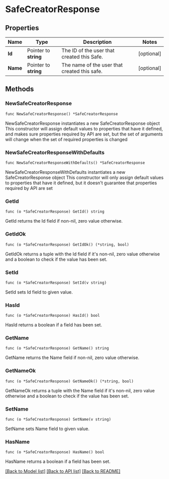 # SafeCreatorResponse

## Properties

Name | Type | Description | Notes
------------ | ------------- | ------------- | -------------
**Id** | Pointer to **string** | The ID of the user that created this Safe. | [optional] 
**Name** | Pointer to **string** | The name of the user that created this safe. | [optional] 

## Methods

### NewSafeCreatorResponse

`func NewSafeCreatorResponse() *SafeCreatorResponse`

NewSafeCreatorResponse instantiates a new SafeCreatorResponse object
This constructor will assign default values to properties that have it defined,
and makes sure properties required by API are set, but the set of arguments
will change when the set of required properties is changed

### NewSafeCreatorResponseWithDefaults

`func NewSafeCreatorResponseWithDefaults() *SafeCreatorResponse`

NewSafeCreatorResponseWithDefaults instantiates a new SafeCreatorResponse object
This constructor will only assign default values to properties that have it defined,
but it doesn't guarantee that properties required by API are set

### GetId

`func (o *SafeCreatorResponse) GetId() string`

GetId returns the Id field if non-nil, zero value otherwise.

### GetIdOk

`func (o *SafeCreatorResponse) GetIdOk() (*string, bool)`

GetIdOk returns a tuple with the Id field if it's non-nil, zero value otherwise
and a boolean to check if the value has been set.

### SetId

`func (o *SafeCreatorResponse) SetId(v string)`

SetId sets Id field to given value.

### HasId

`func (o *SafeCreatorResponse) HasId() bool`

HasId returns a boolean if a field has been set.

### GetName

`func (o *SafeCreatorResponse) GetName() string`

GetName returns the Name field if non-nil, zero value otherwise.

### GetNameOk

`func (o *SafeCreatorResponse) GetNameOk() (*string, bool)`

GetNameOk returns a tuple with the Name field if it's non-nil, zero value otherwise
and a boolean to check if the value has been set.

### SetName

`func (o *SafeCreatorResponse) SetName(v string)`

SetName sets Name field to given value.

### HasName

`func (o *SafeCreatorResponse) HasName() bool`

HasName returns a boolean if a field has been set.


[[Back to Model list]](../README.md#documentation-for-models) [[Back to API list]](../README.md#documentation-for-api-endpoints) [[Back to README]](../README.md)


